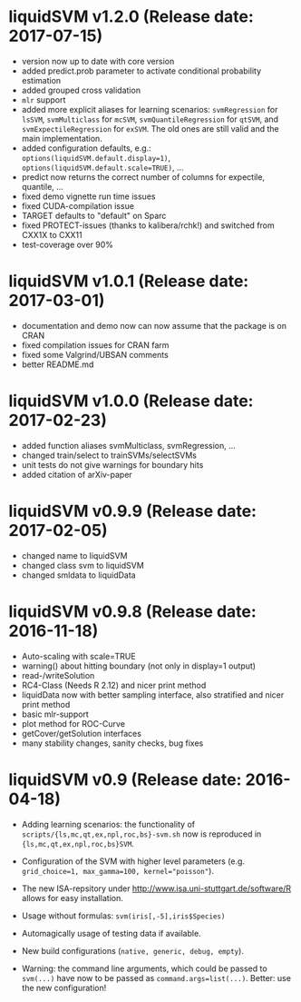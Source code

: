 # liquidSVM v1.2.0 (Release date: 2017-07-15)

* version now up to date with core version
* added predict.prob parameter to activate conditional probability estimation
* added grouped cross validation
* `mlr` support
* added more explicit aliases for learning scenarios:
  `svmRegression` for `lsSVM`, `svmMulticlass` for `mcSVM`,
  `svmQuantileRegression` for `qtSVM`, and `svmExpectileRegression` for `exSVM`.
  The old ones are still valid and the main implementation.
* added configuration defaults, e.g.:
  `options(liquidSVM.default.display=1)`, `options(liquidSVM.default.scale=TRUE)`, ...
* predict now returns the correct number of columns for expectile, quantile, ...
* fixed demo vignette run time issues
* fixed CUDA-compilation issue
* TARGET defaults to "default" on Sparc
* fixed PROTECT-issues (thanks to kalibera/rchk!) and switched from CXX1X to CXX11
* test-coverage over 90%

# liquidSVM v1.0.1 (Release date: 2017-03-01)

* documentation and demo now can now assume that the package is on CRAN
* fixed compilation issues for CRAN farm
* fixed some Valgrind/UBSAN comments
* better README.md

# liquidSVM v1.0.0 (Release date: 2017-02-23)

* added function aliases svmMulticlass, svmRegression, ...
* changed train/select to trainSVMs/selectSVMs
* unit tests do not give warnings for boundary hits
* added citation of arXiv-paper


# liquidSVM v0.9.9 (Release date: 2017-02-05)

* changed name to liquidSVM
* changed class svm to liquidSVM
* changed smldata to liquidData


# liquidSVM v0.9.8 (Release date: 2016-11-18)

* Auto-scaling with scale=TRUE
* warning() about hitting boundary (not only in display=1 output)
* read-/writeSolution
* RC4-Class (Needs R 2.12) and nicer print method
* liquidData now with better sampling interface, also stratified and nicer print method
* basic mlr-support
* plot method for ROC-Curve
* getCover/getSolution interfaces
* many stability changes, sanity checks, bug fixes


# liquidSVM v0.9 (Release date: 2016-04-18)

* Adding learning scenarios: the functionality of `scripts/{ls,mc,qt,ex,npl,roc,bs}-svm.sh`
  now is reproduced in `{ls,mc,qt,ex,npl,roc,bs}SVM`.
* Configuration of the SVM with higher level parameters (e.g. `grid_choice=1, max_gamma=100, kernel="poisson"`).
* The new ISA-repsitory under http://www.isa.uni-stuttgart.de/software/R allows for easy installation.
* Usage without formulas: `svm(iris[,-5],iris$Species)`
* Automagically usage of testing data if available.
* New build configurations (`native, generic, debug, empty`).

* Warning: the command line arguments, which could be passed to `svm(...)` have now to be passed
    as `command.args=list(...)`. Better: use the new configuration!

